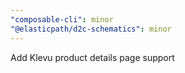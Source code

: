 ```yaml
---
"composable-cli": minor
"@elasticpath/d2c-schematics": minor
---
```


Add Klevu product details page support
